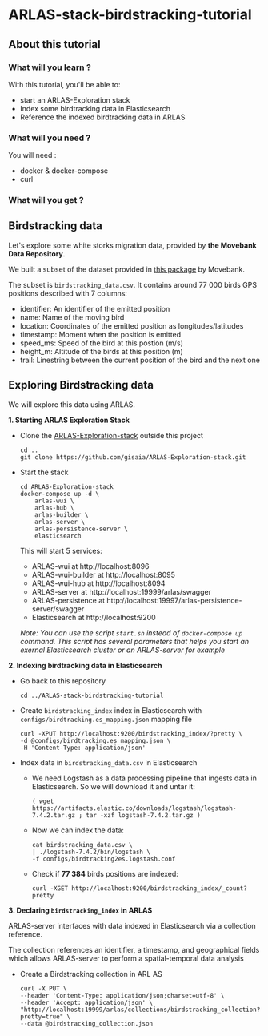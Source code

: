 # ARLAS-stack-birdstracking-tutorial

## About this tutorial
### What will you learn ?
With this tutorial, you'll be able to:
- start an ARLAS-Exploration stack
- Index some birdtracking data in Elasticsearch
- Reference the indexed birdtracking data in ARLAS

### What will you need ?

You will need :
- docker & docker-compose
- curl

### What will you get ?


## Birdstracking data

Let's explore some white storks migration data, provided by __the Movebank Data Repository__. 

We built a subset of the dataset provided in [this package](doi:10.5441/001/1.ck04mn78) by Movebank.

The subset is `birdstracking_data.csv`. It contains around 77 000 birds GPS positions described with 7 columns:

- identifier: An identifier of the emitted position
- name: Name of the moving bird
- location: Coordinates of the emitted position as longitudes/latitudes
- timestamp: Moment when the position is emitted
- speed_ms: Speed of the bird at this postion (m/s)
- height_m: Altitude of the birds at this position (m)
- trail: Linestring between the current position of the bird and the next one

## Exploring Birdstracking data

We will explore this data using ARLAS.

__1. Starting ARLAS Exploration Stack__

- Clone the [ARLAS-Exploration-stack](https://github.com/gisaia/ARLAS-Exploration-stack.git) outside this project

    ```shell
    cd ..
    git clone https://github.com/gisaia/ARLAS-Exploration-stack.git
    ```
- Start the stack 
    ```shell
    cd ARLAS-Exploration-stack
    docker-compose up -d \
        arlas-wui \
        arlas-hub \
        arlas-builder \
        arlas-server \
        arlas-persistence-server \
        elasticsearch
    ```
    This will start 5 services:
    - ARLAS-wui at http://localhost:8096
    - ARLAS-wui-builder at http://localhost:8095
    - ARLAS-wui-hub at http://localhost:8094
    - ARLAS-server at http://localhost:19999/arlas/swagger
    - ARLAS-persistence at http://localhost:19997/arlas-persistence-server/swagger
    - Elasticsearch at http://localhost:9200

    _Note: You can use the script `start.sh` instead of `docker-compose up` command. This script has several parameters that helps you start an exernal Elasticsearch cluster or an ARLAS-server for example_

__2. Indexing birdtracking data in Elasticsearch__

- Go back to this repository
    ```shell
    cd ../ARLAS-stack-birdstracking-tutorial
    ```
- Create `birdstracking_index` index in Elasticsearch with `configs/birdtracking.es_mapping.json` mapping file

    ```shell
    curl -XPUT http://localhost:9200/birdstracking_index/?pretty \
    -d @configs/birdtracking.es_mapping.json \
    -H 'Content-Type: application/json'

    ```
- Index data in `birdstracking_data.csv` in Elasticsearch
    - We need Logstash as a data processing pipeline that ingests data in Elasticsearch. So we will download it and untar it:

        ```shell
        ( wget https://artifacts.elastic.co/downloads/logstash/logstash-7.4.2.tar.gz ; tar -xzf logstash-7.4.2.tar.gz )
        ```
    - Now we can index the data:

        ```shell
        cat birdstracking_data.csv \
        | ./logstash-7.4.2/bin/logstash \
        -f configs/birdtracking2es.logstash.conf
        ```
    - Check if __77 384__ birds positions are indexed:

        ```shell
        curl -XGET http://localhost:9200/birdstracking_index/_count?pretty
        ```
__3. Declaring `birdstracking_index` in ARLAS__

ARLAS-server interfaces with data indexed in Elasticsearch via a collection reference.

The collection references an identifier, a timestamp, and geographical fields which allows ARLAS-server to perform a spatial-temporal data analysis


- Create a Birdstracking collection in ARL  AS

    ```shell
    curl -X PUT \
    --header 'Content-Type: application/json;charset=utf-8' \
    --header 'Accept: application/json' \
    "http://localhost:19999/arlas/collections/birdstracking_collection?pretty=true" \
    --data @birdstracking_collection.json
    ```
